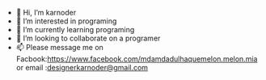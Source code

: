 - 👋 Hi, I’m karnoder
- 👀 I’m interested in programing
- 🌱 I’m currently learning programing
- 💞️ I’m looking to collaborate on a programer
- 📫 Please message me on Facbook:https://www.facebook.com/mdamdadulhaquemelon.melon.mia or email :designerkarnoder@gmail.com

<!---
karnoder is a ✨ brand ✨ repository because its `README.md` (this file) appears on your GitHub profile.
You can click the Preview link to take a look at your changes.
--->
